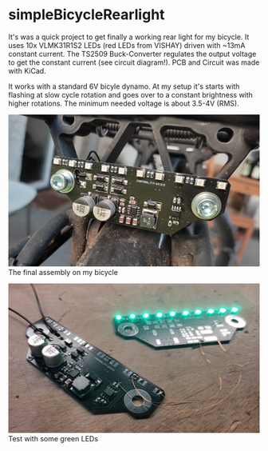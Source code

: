 # simpleBicycleRearlight

It's was a quick project to get finally a working rear light for my bicycle. It uses 10x VLMK31R1S2 LEDs (red LEDs from VISHAY) driven with ~13mA constant current. The TS2509 Buck-Converter regulates the output voltage to get the constant current (see circuit diagram!).
PCB and Circuit was made with KiCad.

It works with a standard 6V bicyle dynamo. At my setup it's starts with flashing at slow cycle rotation and goes over to a constant brightness with higher rotations. The minimum needed voltage is about 3.5-4V (RMS).

![alt text](img1.jpg "img1")
The final assembly on my bicycle

![alt text](img2.jpg "img2")
Test with some green LEDs
